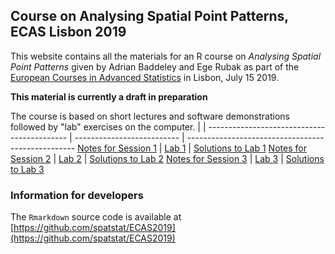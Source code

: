 ## Course on Analysing Spatial Point Patterns, ECAS Lisbon 2019

This website contains all the materials for an R course on
_Analysing Spatial Point Patterns_ given by Adrian Baddeley and Ege Rubak as part of the
[European Courses in Advanced Statistics](https://ecas2019.math.tecnico.ulisboa.pt/index.html) in Lisbon, July 15 2019.

**This material is currently a draft in preparation**

The course is based on short lectures and software demonstrations followed by "lab" exercises on the computer.
                                            |                            |
------------------------------------------- | -------------------------- | --------------------------------------------------
[Notes for Session 1](./notes/notes01.html) | [Lab 1](./labs/lab01.html) | [Solutions to Lab 1](./solutions/solution01.html)
[Notes for Session 2](./notes/notes02.html) | [Lab 2](./labs/lab02.html) | [Solutions to Lab 2](./solutions/solution02.html)
[Notes for Session 3](./notes/notes03.html) | [Lab 3](./labs/lab03.html) | [Solutions to Lab 3](./solutions/solution03.html)

### Information for developers

The `Rmarkdown` source code is available at
[https://github.com/spatstat/ECAS2019](https://github.com/spatstat/ECAS2019)


